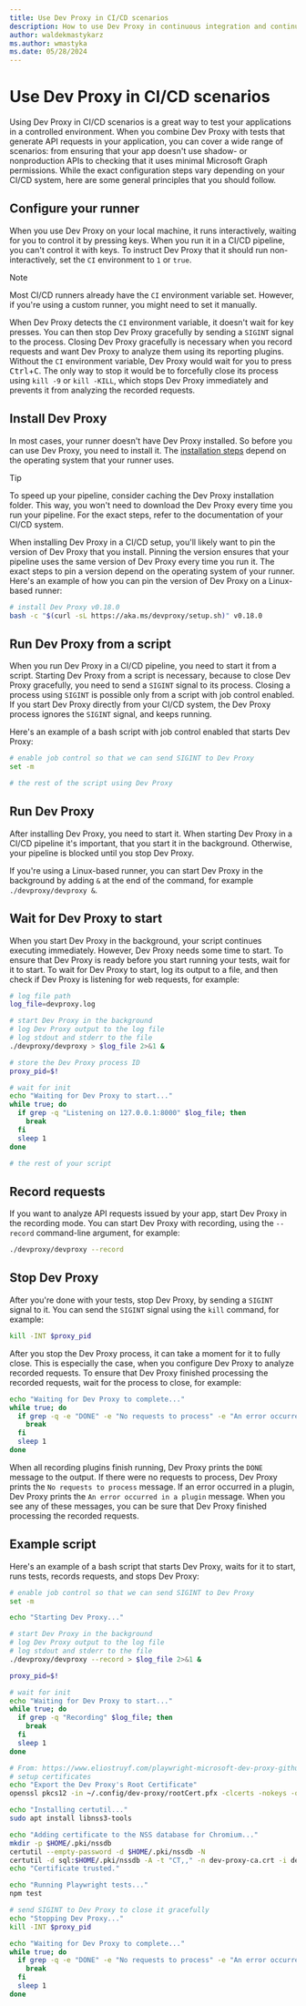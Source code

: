 ```yaml
---
title: Use Dev Proxy in CI/CD scenarios
description: How to use Dev Proxy in continuous integration and continuous deployment (CI/CD) scenarios
author: waldekmastykarz
ms.author: wmastyka
ms.date: 05/28/2024
---
```


# Use Dev Proxy in CI/CD scenarios

Using Dev Proxy in CI/CD scenarios is a great way to test your applications in a controlled environment. When you combine Dev Proxy with tests that generate API requests in your application, you can cover a wide range of scenarios: from ensuring that your app doesn't use shadow- or nonproduction APIs to checking that it uses minimal Microsoft Graph permissions. While the exact configuration steps vary depending on your CI/CD system, here are some general principles that you should follow.

## Configure your runner

When you use Dev Proxy on your local machine, it runs interactively, waiting for you to control it by pressing keys. When you run it in a CI/CD pipeline, you can't control it with keys. To instruct Dev Proxy that it should run non-interactively, set the `CI` environment to `1` or `true`.

> [!NOTE]
> Most CI/CD runners already have the `CI` environment variable set. However, if you're using a custom runner, you might need to set it manually.

When Dev Proxy detects the `CI` environment variable, it doesn't wait for key presses. You can then stop Dev Proxy gracefully by sending a `SIGINT` signal to the process. Closing Dev Proxy gracefully is necessary when you record requests and want Dev Proxy to analyze them using its reporting plugins. Without the `CI` environment variable, Dev Proxy would wait for you to press <kbd>Ctrl</kbd>+<kbd>C</kbd>. The only way to stop it would be to forcefully close its process using `kill -9` or `kill -KILL`, which stops Dev Proxy immediately and prevents it from analyzing the recorded requests.

## Install Dev Proxy

In most cases, your runner doesn't have Dev Proxy installed. So before you can use Dev Proxy, you need to install it. The [installation steps](../get-started.md#install-dev-proxy) depend on the operating system that your runner uses.

> [!TIP]
> To speed up your pipeline, consider caching the Dev Proxy installation folder. This way, you won't need to download the Dev Proxy every time you run your pipeline. For the exact steps, refer to the documentation of your CI/CD system.

When installing Dev Proxy in a CI/CD setup, you'll likely want to pin the version of Dev Proxy that you install. Pinning the version ensures that your pipeline uses the same version of Dev Proxy every time you run it. The exact steps to pin a version depend on the operating system of your runner. Here's an example of how you can pin the version of Dev Proxy on a Linux-based runner:

```bash
# install Dev Proxy v0.18.0
bash -c "$(curl -sL https://aka.ms/devproxy/setup.sh)" v0.18.0
```

## Run Dev Proxy from a script

When you run Dev Proxy in a CI/CD pipeline, you need to start it from a script. Starting Dev Proxy from a script is necessary, because to close Dev Proxy gracefully, you need to send a `SIGINT` signal to its process. Closing a process using `SIGINT` is possible only from a script with job control enabled. If you start Dev Proxy directly from your CI/CD system, the Dev Proxy process ignores the `SIGINT` signal, and keeps running.

Here's an example of a bash script with job control enabled that starts Dev Proxy:

```bash
# enable job control so that we can send SIGINT to Dev Proxy
set -m

# the rest of the script using Dev Proxy
```

## Run Dev Proxy

After installing Dev Proxy, you need to start it. When starting Dev Proxy in a CI/CD pipeline it's important, that you start it in the background. Otherwise, your pipeline is blocked until you stop Dev Proxy.

If you're using a Linux-based runner, you can start Dev Proxy in the background by adding `&` at the end of the command, for example `./devproxy/devproxy &`.

## Wait for Dev Proxy to start

When you start Dev Proxy in the background, your script continues executing immediately. However, Dev Proxy needs some time to start. To ensure that Dev Proxy is ready before you start running your tests, wait for it to start. To wait for Dev Proxy to start, log its output to a file, and then check if Dev Proxy is listening for web requests, for example:

```bash
# log file path
log_file=devproxy.log

# start Dev Proxy in the background
# log Dev Proxy output to the log file
# log stdout and stderr to the file
./devproxy/devproxy > $log_file 2>&1 &

# store the Dev Proxy process ID
proxy_pid=$!

# wait for init
echo "Waiting for Dev Proxy to start..."
while true; do
  if grep -q "Listening on 127.0.0.1:8000" $log_file; then
    break
  fi
  sleep 1
done

# the rest of your script
```

## Record requests

If you want to analyze API requests issued by your app, start Dev Proxy in the recording mode. You can start Dev Proxy with recording, using the `--record` command-line argument, for example:

```bash
./devproxy/devproxy --record
```

## Stop Dev Proxy

After you're done with your tests, stop Dev Proxy, by sending a `SIGINT` signal to it. You can send the `SIGINT` signal using the `kill` command, for example:

```bash
kill -INT $proxy_pid
```

After you stop the Dev Proxy process, it can take a moment for it to fully close. This is especially the case, when you configure Dev Proxy to analyze recorded requests. To ensure that Dev Proxy finished processing the recorded requests, wait for the process to close, for example:

```bash
echo "Waiting for Dev Proxy to complete..."
while true; do
  if grep -q -e "DONE" -e "No requests to process" -e "An error occurred in a plugin" $log_file; then
    break
  fi
  sleep 1
done
```

When all recording plugins finish running, Dev Proxy prints the `DONE` message to the output. If there were no requests to process, Dev Proxy prints the `No requests to process` message. If an error occurred in a plugin, Dev Proxy prints the `An error occurred in a plugin` message. When you see any of these messages, you can be sure that Dev Proxy finished processing the recorded requests.

## Example script

Here's an example of a bash script that starts Dev Proxy, waits for it to start, runs tests, records requests, and stops Dev Proxy:

```bash
# enable job control so that we can send SIGINT to Dev Proxy
set -m

echo "Starting Dev Proxy..."

# start Dev Proxy in the background
# log Dev Proxy output to the log file
# log stdout and stderr to the file
./devproxy/devproxy --record > $log_file 2>&1 &

proxy_pid=$!

# wait for init
echo "Waiting for Dev Proxy to start..."
while true; do
  if grep -q "Recording" $log_file; then
    break
  fi
  sleep 1
done

# From: https://www.eliostruyf.com/playwright-microsoft-dev-proxy-github-actions/
# setup certificates
echo "Export the Dev Proxy's Root Certificate"
openssl pkcs12 -in ~/.config/dev-proxy/rootCert.pfx -clcerts -nokeys -out dev-proxy-ca.crt -passin pass:""

echo "Installing certutil..."
sudo apt install libnss3-tools

echo "Adding certificate to the NSS database for Chromium..."
mkdir -p $HOME/.pki/nssdb
certutil --empty-password -d $HOME/.pki/nssdb -N 
certutil -d sql:$HOME/.pki/nssdb -A -t "CT,," -n dev-proxy-ca.crt -i dev-proxy-ca.crt
echo "Certificate trusted." 

echo "Running Playwright tests..."
npm test

# send SIGINT to Dev Proxy to close it gracefully
echo "Stopping Dev Proxy..."
kill -INT $proxy_pid

echo "Waiting for Dev Proxy to complete..."
while true; do
  if grep -q -e "DONE" -e "No requests to process" -e "An error occurred in a plugin" $log_file; then
    break
  fi
  sleep 1
done
```
